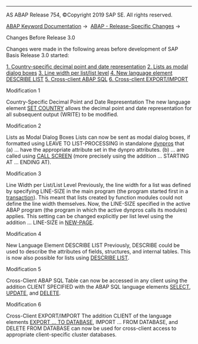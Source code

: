   

* * *

AS ABAP Release 754, ©Copyright 2019 SAP SE. All rights reserved.

[ABAP Keyword Documentation](javascript:call_link\('abenabap.htm'\)) →  [ABAP - Release-Specific Changes](javascript:call_link\('abennews.htm'\)) → 

Changes Before Release 3.0

Changes were made in the following areas before development of SAP Basis Release 3.0 started:

[1\. Country-specific decimal point and date representation](#!ABAP_MODIFICATION_1@1@)
[2\. Lists as modal dialog boxes](#!ABAP_MODIFICATION_2@2@)
[3\. Line width per list/list level](#!ABAP_MODIFICATION_3@3@)
[4\. New language element DESCRIBE LIST](#!ABAP_MODIFICATION_4@4@)
[5\. Cross-client ABAP SQL](#!ABAP_MODIFICATION_5@5@)
[6\. Cross-client EXPORT/IMPORT](#!ABAP_MODIFICATION_6@6@)

Modification 1

Country-Specific Decimal Point and Date Representation
The new language element [SET COUNTRY](javascript:call_link\('abapset_country.htm'\)) allows the decimal point and date representation for all subsequent output (WRITE) to be modified.

Modification 2

Lists as Modal Dialog Boxes
Lists can now be sent as modal dialog boxes, if formatted using LEAVE TO LIST-PROCESSING in standalone [dynpros](javascript:call_link\('abendynpro_glosry.htm'\) "Glossary Entry") that
(a) ... have the appropriate attribute set in the dynpro attributes.
(b) ... are called using [CALL SCREEN](javascript:call_link\('abapcall_screen.htm'\)) (more precisely using the addition ... STARTING AT ... ENDING AT).

Modification 3

Line Width per List/List Level
Previously, the line width for a list was defined by specifying LINE-SIZE in the main program (the program started first in a [transaction](javascript:call_link\('abentransaction_glosry.htm'\) "Glossary Entry")). This meant that lists created by function modules could not define the line width themselves.
Now, the LINE-SIZE specified in the active ABAP program (the program in which the active dynpros calls its modules) applies. This setting can be changed explicitly per list level using the addition ... LINE-SIZE in [NEW-PAGE](javascript:call_link\('abapnew-page.htm'\)).

Modification 4

New Language Element DESCRIBE LIST
Previously, DESCRIBE could be used to describe the attributes of fields, structures, and internal tables. This is now also possible for lists using [DESCRIBE LIST](javascript:call_link\('abapdescribe_list.htm'\)).

Modification 5

Cross-Client ABAP SQL
Table can now be accessed in any client using the addition CLIENT SPECIFIED with the ABAP SQL language elements [SELECT](javascript:call_link\('abapselect.htm'\)), [UPDATE](javascript:call_link\('abapupdate.htm'\)), and [DELETE](javascript:call_link\('abapdelete_dbtab.htm'\)).

Modification 6

Cross-Client EXPORT/IMPORT
The addition CLIENT of the language elements [EXPORT ... TO DATABASE](javascript:call_link\('abapexport_data_cluster.htm'\)), IMPORT ... FROM DATABASE, and DELETE FROM DATABASE can now be used for cross-client access to appropriate client-specific cluster databases.